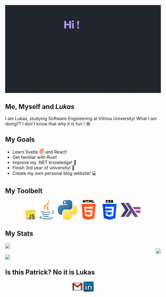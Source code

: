 <img src="https://github.com/StauceLukas/StauceLukas/blob/main/cover.gif" alt="banner">

## Me, Myself and _Lukas_
I am Lukas, studying Software Engineering at Vilnius University! What I am doing?? I don't know that why it is fun ! 😅

## My Goals
- Learn Svelte <img height="16" width="16" src="icons/svelte.svg" /> and React! 
- Get familiar with Rust! 
- Improve my .NET knowledge! :green_book: 
- Finish 3rd year of university! :school: 
- Create my own personal blog website! :computer:

## My Toolbelt

<p align="center">
  <img src="icons/javascript.png"/>
  <img src="icons/java.png"/>
  <img src="icons/python.png"/>
  <img src="icons/html-5.png"/>
  <img src="icons/css-3.png"/>
  <img src="icons/haskell.png"/>
</p>

## My Stats
<a href="https://github.com/anuraghazra/github-readme-stats">
  <img align="center" src="https://github-readme-stats.vercel.app/api?username=StauceLukas&show_icons=true&theme=dracula" />
</a>

<br>
<a href="https://github.com/anuraghazra/github-readme-stats">
  <img align="right" src="https://github-readme-stats.vercel.app/api/top-langs/?username=StauceLukas&show_icons=true&theme=dracula" />
</a> 

<br>
<a href="https://git.io/streak-stats">
  <img align="center" src="http://github-readme-streak-stats.herokuapp.com?user=StauceLukas&theme=dracula&hide_border=false&date_format=%5BY%20%5DM%20j" />
</a> 

## Is this Patrick? No it is Lukas
<p align="center">
     <img src="icons/gmail.png"/>
     <img src="icons/linkedin.png"/>
</p>

